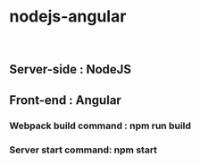 # nodejs-angular
<br>
<h2>Server-side : NodeJS</h2>
<h2>Front-end : Angular </h2>

<h3>Webpack build command : npm run build </h3>
<h3>Server start command: npm start </h3>

